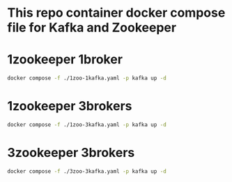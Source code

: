 # This repo container docker compose file for Kafka and Zookeeper

# 1zookeeper 1broker

```sh
docker compose -f ./1zoo-1kafka.yaml -p kafka up -d
```

# 1zookeeper 3brokers

```sh
docker compose -f ./1zoo-3kafka.yaml -p kafka up -d
```

# 3zookeeper 3brokers

```sh
docker compose -f ./3zoo-3kafka.yaml -p kafka up -d
```
